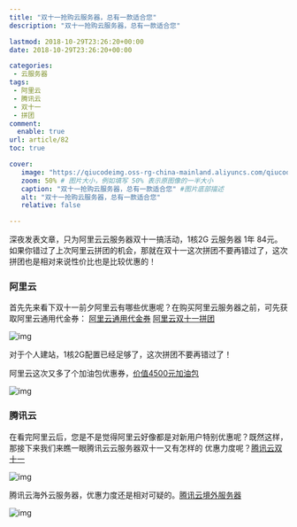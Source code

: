 ```yaml
---
title: "双十一抢购云服务器，总有一款适合您"
description: "双十一抢购云服务器，总有一款适合您"

lastmod: 2018-10-29T23:26:20+00:00
date: 2018-10-29T23:26:20+00:00

categories:
 - 云服务器
tags:
 - 阿里云
 - 腾讯云
 - 双十一
 - 拼团
comment:
  enable: true
url: article/82
toc: true

cover:
   image: "https://qiucodeimg.oss-rg-china-mainland.aliyuncs.com/qiucode2020/IMG_3618.PNG" #图片路径例如：posts/tech/123/123.png
   zoom: 50% # 图片大小，例如填写 50% 表示原图像的一半大小
   caption: "双十一抢购云服务器，总有一款适合您" #图片底部描述
   alt: "双十一抢购云服务器，总有一款适合您"
   relative: false

---
```


深夜发表文章，只为阿里云云服务器双十一搞活动，1核2G 云服务器 1年 84元。如果你错过了上次阿里云拼团的机会，那就在双十一这次拼团不要再错过了，这次拼团也是相对来说性价比也是比较优惠的！

<!--more-->

### 阿里云

首先先来看下双十一前夕阿里云有哪些优惠呢？在购买阿里云服务器之前，可先获取阿里云通用代金券： [阿里云通用代金券](http://t.cn/Ehh8HTi)
[阿里云双十一拼团](https://www.aliyun.com/1111/pintuan-share?ptCode=MTYzMTg4OTA3NDk2NTE1Nnx8MTE0fDE%3D&userCode=ml8w2cad)

![img](https://qiucodeimg.oss-rg-china-mainland.aliyuncs.com/qiucode2020/IMG_3618.PNG)





对于个人建站，1核2G配置已经足够了，这次拼团不要再错过了！

阿里云这次又多了个加油包优惠券，[价值4500元加油包](https://www.aliyun.com/1111/1024?recordId=171767&userCode=ml8w2cad&share_source=copy_link)

![img](https://qiucodeimg.oss-rg-china-mainland.aliyuncs.com/qiucode2020/IMG_3619.PNG)





### 腾讯云

在看完阿里云后，您是不是觉得阿里云好像都是对新用户特别优惠呢？既然这样，那接下来我们来瞧一眼腾讯云云服务器双十一又有怎样的 优惠力度呢？[腾讯云双十一](https://curl.qcloud.com/Mwe8vp8m)

![img](https://qiucodeimg.oss-rg-china-mainland.aliyuncs.com/qiucode2020/IMG_3620.JPG)




腾讯云海外云服务器，优惠力度还是相对可疑的。[腾讯云境外服务器](https://curl.qcloud.com/Ma5D1XUh)

![img](https://qiucodeimg.oss-rg-china-mainland.aliyuncs.com/qiucode2020/IMG_3621.JPG)